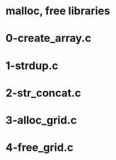 # malloc, free libraries

# 0-create_array.c

# 1-strdup.c

# 2-str_concat.c

# 3-alloc_grid.c

# 4-free_grid.c